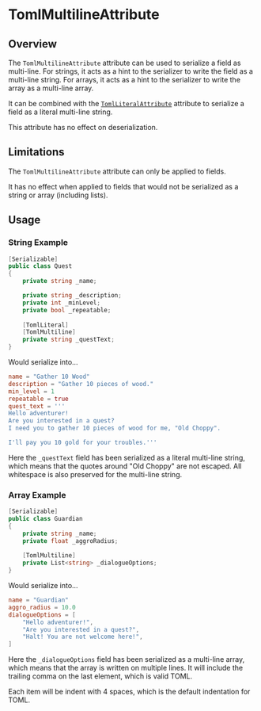 # TomlMultilineAttribute

## Overview

The `TomlMultilineAttribute` attribute can be used to serialize a field as multi-line.
For strings, it acts as a hint to the serializer to write the field as a multi-line string.
For arrays, it acts as a hint to the serializer to write the array as a multi-line array.

It can be combined with the [`TomlLiteralAttribute`](toml-literal-attribute.md) attribute to serialize a field as a literal multi-line string.

This attribute has no effect on deserialization.

## Limitations

The `TomlMultilineAttribute` attribute can only be applied to fields.

It has no effect when applied to fields that would not be serialized as a string or array (including lists).

## Usage

### String Example

```csharp
[Serializable]
public class Quest
{
    private string _name;

    private string _description;
    private int _minLevel;
    private bool _repeatable;
    
    [TomlLiteral]
    [TomlMultiline]
    private string _questText;
}
```

Would serialize into...

```toml
name = "Gather 10 Wood"
description = "Gather 10 pieces of wood."
min_level = 1
repeatable = true
quest_text = '''
Hello adventurer!
Are you interested in a quest?
I need you to gather 10 pieces of wood for me, "Old Choppy".

I'll pay you 10 gold for your troubles.'''
```

Here the `_questText` field has been serialized as a literal multi-line string, which means that the quotes around "Old Choppy" are not escaped.
All whitespace is also preserved for the multi-line string.

### Array Example

```csharp
[Serializable]
public class Guardian
{
    private string _name;
    private float _aggroRadius;
    
    [TomlMultiline]
    private List<string> _dialogueOptions;
}
```

Would serialize into...

```toml
name = "Guardian"
aggro_radius = 10.0
dialogueOptions = [
    "Hello adventurer!",
    "Are you interested in a quest?",
    "Halt! You are not welcome here!",
]
```

Here the `_dialogueOptions` field has been serialized as a multi-line array, which means that the array is written on multiple lines.
It will include the trailing comma on the last element, which is valid TOML.

Each item will be indent with 4 spaces, which is the default indentation for TOML.
